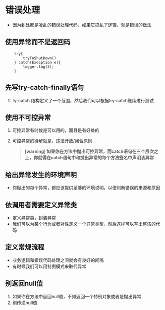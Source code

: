 # 错误处理

* 因为到处都是凌乱的错误处理代码，如果它搞乱了逻辑，就是错误的做法

## 使用异常而不是返回码

```
	try{
		tryToShutDown()
	} catch(Execption e){
		logger.log(3);
	}
```

## 先写try-catch-finally语句

1. ty-catch 结构定义了一个范围，然后我们可以根据try-catch继续进行测试

## 使用不可控异常

1. 可控异常有时候是可以用的，而且是有好处的
2. 可控异常的待解就是，违法开放/闭合原则

	> **[warning] 如果你在方法中抛出可控异常，而catch语句在三个层次之上，你就得在catch语句中和抛出异常的每个方法签名中声明该异常**

## 给出异常发生的环境声明

* 你抛出的每个异常，都应该提供足够的环境说明，以便判断错误的来源和原因

## 依调用者需要定义异常类

* 定义异常类，封装异常
* 我们可以为某个行为或者对性定义一个异常类型，然后这样可以写出整洁的代码

## 定义常规流程

* 业务逻辑和错误代码处理之间就会有良好的间隔
* 有时候我们可以用特例模式来取代异常

## 别返回null值

1. 如果你在方法中返回null值，不如返回一个特例对象或者是抛出异常
2. 别传递null值